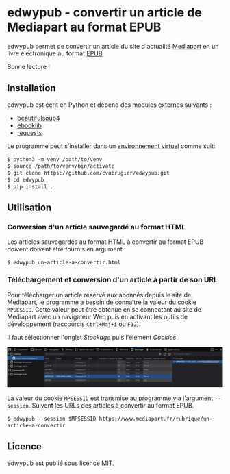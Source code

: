# edwypub - convertir un article de Mediapart au format EPUB

edwypub permet de convertir un article du site d'actualité
[Mediapart](https://www.mediapart.fr)
en un livre électronique au format
[EPUB](https://www.w3.org/TR/epub-overview-33/).

Bonne lecture !

## Installation

edwypub est écrit en Python et dépend des modules externes suivants :

* [beautifulsoup4](https://pypi.org/project/beautifulsoup4/)
* [ebooklib](https://pypi.org/project/EbookLib/)
* [requests](https://pypi.org/project/requests/)

Le programme peut s'installer dans un
[environnement virtuel](https://docs.python.org/3.12/library/venv.html)
comme suit:

    $ python3 -m venv /path/to/venv
    $ source /path/to/venv/bin/activate
    $ git clone https://github.com/cvubrugier/edwypub.git
    $ cd edwypub
    $ pip install .


## Utilisation

### Conversion d'un article sauvegardé au format HTML

Les articles sauvegardés au format HTML à convertir au format EPUB
doivent doivent être fournis en argument :

    $ edwypub un-article-a-convertir.html

### Téléchargement et conversion d'un article à partir de son URL

Pour télécharger un article réservé aux abonnés depuis le site de
Mediapart, le programme a besoin de connaître la valeur du cookie
`MPSESSID`. Cette valeur peut être obtenue en se connectant au site de
Mediapart avec un navigateur Web puis en activant les outils de
développement (raccourcis `Ctrl+Maj+i` ou `F12`).

Il faut sélectionner l'onglet _Stockage_ puis l'élément _Cookies_.

![Récupération du cookie MPSESSID dans Mozilla Firefox](./session-id-capture.png)

La valeur du cookie `MPSESSID` est transmise au programme via
l'argument `--session`. Suivent les URLs des articles à convertir au
format EPUB.

    $ edwypub --session $MPSESSID https://www.mediapart.fr/rubrique/un-article-a-convertir

## Licence

edwypub est publié sous licence [MIT](https://spdx.org/licenses/MIT.html).
